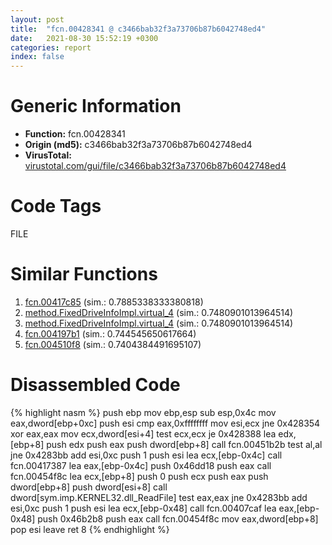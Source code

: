 ```yaml
---
layout: post
title:  "fcn.00428341 @ c3466bab32f3a73706b87b6042748ed4"
date:   2021-08-30 15:52:19 +0300
categories: report
index: false
---
```


# Generic Information
- **Function:** fcn.00428341
- **Origin (md5):** c3466bab32f3a73706b87b6042748ed4
- **VirusTotal:** [virustotal.com/gui/file/c3466bab32f3a73706b87b6042748ed4][virustotal_ref]

# Code Tags
<span class="tag" id="FILE">FILE</span>


# Similar Functions

1. [fcn.00417c85][similar_1_ref] (sim.: 0.7885338333380818)
2. [method.FixedDriveInfoImpl.virtual\_4][similar_2_ref] (sim.: 0.7480901013964514)
3. [method.FixedDriveInfoImpl.virtual\_4][similar_3_ref] (sim.: 0.7480901013964514)
4. [fcn.004197b1][similar_4_ref] (sim.: 0.744545650617664)
5. [fcn.004510f8][similar_5_ref] (sim.: 0.7404384491695107)


# Disassembled Code

{% highlight nasm %}
push ebp
mov ebp,esp
sub esp,0x4c
mov eax,dword[ebp+0xc]
push esi
cmp eax,0xffffffff
mov esi,ecx
jne 0x428354
xor eax,eax
mov ecx,dword[esi+4]
test ecx,ecx
je 0x428388
lea edx,[ebp+8]
push edx
push eax
push dword[ebp+8]
call fcn.00451b2b
test al,al
jne 0x4283bb
add esi,0xc
push 1
push esi
lea ecx,[ebp-0x4c]
call fcn.00417387
lea eax,[ebp-0x4c]
push 0x46dd18
push eax
call fcn.00454f8c
lea ecx,[ebp+8]
push 0
push ecx
push eax
push dword[ebp+8]
push dword[esi+8]
call dword[sym.imp.KERNEL32.dll_ReadFile]
test eax,eax
jne 0x4283bb
add esi,0xc
push 1
push esi
lea ecx,[ebp-0x48]
call fcn.00407caf
lea eax,[ebp-0x48]
push 0x46b2b8
push eax
call fcn.00454f8c
mov eax,dword[ebp+8]
pop esi
leave 
ret 8
{% endhighlight %}


[similar_1_ref]: /report/fcn.00417c85@c3466bab32f3a73706b87b6042748ed4
[similar_2_ref]: /report/method.FixedDriveInfoImpl.virtual_4@ba5ec83721de3ca10b3c9583f3b2c6a1
[similar_3_ref]: /report/method.FixedDriveInfoImpl.virtual_4@53687e619dcac7d709f306d061d8daeb
[similar_4_ref]: /report/fcn.004197b1@c3466bab32f3a73706b87b6042748ed4
[similar_5_ref]: /report/fcn.004510f8@ab923633032c47ff6d9c40ed36a40b2b
[virustotal_ref]: https://www.virustotal.com/gui/file/c3466bab32f3a73706b87b6042748ed4